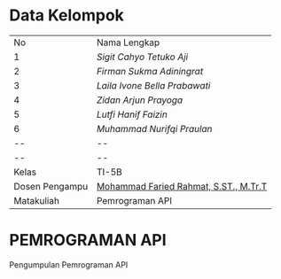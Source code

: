 # Data Kelompok

|  |  |
|--|--|
| No | Nama Lengkap        | NIM           |
| 1  | *Sigit Cahyo Tetuko Aji*         | [22104410068]    |
| 2  | *Firman Sukma Adiningrat*         | [22104410079]    |
| 3  | *Laila Ivone Bella Prabawati*        | [22104410090]   |
| 4  | *Zidan Arjun Prayoga*       | [22104410104]  |
| 5  | *Lutfi Hanif Faizin*       | [22104410109]  |
| 6  | *Muhammad Nurifqi Praulan*       | [22104410112]  |
|--|--|
|--|--|
| Kelas | TI-5B |
| Dosen Pengampu | [Mohammad Faried Rahmat, S.ST., M.Tr.T](https://github.com/fariedrahmat) |
| Matakuliah | Pemrograman API |

# PEMROGRAMAN API

Pengumpulan Pemrograman API 
